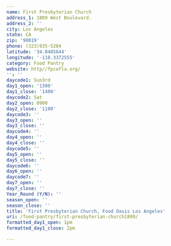 ```yaml
---
name: First Presbyterian Church
address_1: 1809 West Boulevard.
address_2: ''
city: Los Angeles
state: CA
zip: '90019'
phone: (323)935-5204
latitude: '34.0405644'
longitude: '-118.3372555'
category: Food Pantry
website: http//fpcofla.org/
'': ''
daycode1: Sun3rd
day1_open: '1300'
day1_close: '1400'
daycode2: Sat
day2_open: 0900
day2_close: '1100'
daycode3: ''
day3_open: ''
day3_close: ''
daycode4: ''
day4_open: ''
day4_close: ''
daycode5: ''
day5_open: ''
day5_close: ''
daycode6: ''
day6_open: ''
daycode7: ''
day7_open: ''
day7_close: ''
Year_Round (Y/N): ''
season_open: ''
season_close: ''
title: 'First Presbyterian Church, Food Oasis Los Angeles'
uri: /food-pantry/first-presbyterian-church1809/
formatted_day1_open: 1pm
formatted_day1_close: 2pm

---
```

